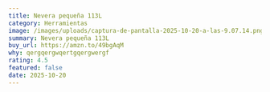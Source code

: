 ```yaml
---
title: Nevera pequeña 113L
category: Herramientas
image: /images/uploads/captura-de-pantalla-2025-10-20-a-las-9.07.14.png
summary: Nevera pequeña 113L
buy_url: https://amzn.to/49bgAqM
why: qergqergwqertgqergwergf
rating: 4.5
featured: false
date: 2025-10-20
---
```

